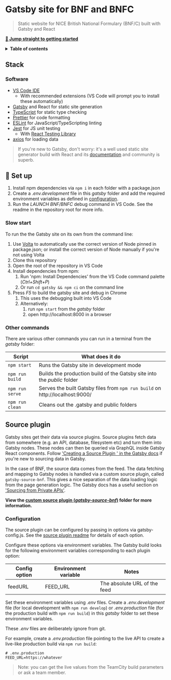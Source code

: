 # Gatsby site for BNF and BNFC

> Static website for NICE British National Formulary (BNF/C) built with Gatsby and React

[**:rocket: Jump straight to getting started**](#rocket-set-up)

<details>
<summary><strong>Table of contents</strong></summary>
<!-- START doctoc -->

- [Stack](#stack)
	- [Software](#software)
- [:rocket: Set up](#rocket-set-up)
	- [Slow start](#slow-start)
	- [Other commands](#other-commands)
- [Source plugin](#source-plugin)
	- [Configuration](#configuration)

<!-- END doctoc -->
</details>

## Stack

### Software

- [VS Code IDE](https://code.visualstudio.com/)
  - With recommended extensions (VS Code will prompt you to install these automatically)
- [Gatsby](https://www.gatsbyjs.org/) and React for static site generation
- [TypeScript](https://www.typescriptlang.org/) for static type checking
- [Prettier](https://prettier.io/) for code formatting
- [ESLint](https://eslint.org/) for JavaScript/TypeScripting linting
- [Jest](https://jestjs.io/) for JS unit testing
  - With [React Testing Library](https://testing-library.com/docs/react-testing-library/intro)
- [axios](https://axios-http.com/) for loading data

> If you're new to Gatsby, don't worry: it's a well used static site generator build with React and its [documentation](https://www.gatsbyjs.org/docs/) and community is superb.

## :rocket: Set up

1. Install npm dependencies via `npm i` in each folder with a package.json
2. Create a _.env.development_ file in this _gatsby_ folder and add the required environment variables as defined in [configuration](#configuration).
3. Run the _LAUNCH BNF/BNFC_ debug command in VS Code. See the readme in the repository root for more info.

### Slow start

To run the the Gatsby site on its own from the command line:

1. Use [Volta](https://volta.sh/) to automatically use the correct version of Node pinned in package.json; or install the correct version of Node manually if you're not using Volta
2. Clone this repository
3. Open the root of the repository in VS Code
4. Install dependencies from npm:
   1. Run 'npm: Install Dependencies' from the VS Code command palette (_Ctrl+Shift+P_)
   2. Or run `cd gatsby && npm ci` on the command line
5. Press _F5_ to build the gatsby site and debug in Chrome
   1. This uses the debugging built into VS Code
   2. Alternatively:
      1. run `npm start` from the _gatsby_ folder
      2. open http://localhost:8000 in a browser

### Other commands

There are various other commands you can run in a terminal from the _gatsby_ folder:

| Script          | What does it do                                                              |
| --------------- | ---------------------------------------------------------------------------- |
| `npm start`     | Runs the Gatsby site in development mode                                     |
| `npm run build` | Builds the production build of the Gatsby site into the _public_ folder      |
| `npm run serve` | Serves the built Gatsby files from `npm run build` on http://localhost:9000/ |
| `npm run clean` | Cleans out the .gatsby and public folders                                    |

## Source plugin

Gatsby sites get their data via source plugins. Source plugins fetch data from somewhere (e.g. an API, database, filesystem etc) and turn them into Gatsby nodes. These nodes can then be queried via GraphQL inside Gatsby React components. Follow ['Creating a Source Plugin
' in the Gatsby docs](https://www.gatsbyjs.com/docs/how-to/plugins-and-themes/creating-a-source-plugin/) if you're new to sourcing data in Gatsby.

In the case of BNF, the source data comes from the feed. The data fetching and mapping to Gatsby nodes is handled via a custom source plugin, called `gatsby-source-bnf`. This gives a nice separation of the data loading logic from the page generation logic. The Gatsby docs has a useful section on ['Sourcing from Private APIs'](https://www.gatsbyjs.org/docs/sourcing-from-private-apis/).

**View the [custom source plugin (_gatsby-source-bnf_)](plugins/gatsby-source-bnf) folder for more information.**

### Configuration

The source plugin can be configured by passing in options via gatsby-config.js. See the [source plugin readme](plugins/gatsby-source-bnf/README.md#configuration) for details of each option.

Configure these options via environment variables. The Gatsby build looks for the following environment variables corresponding to each plugin option:

| Config option | Environment variable | Notes                        |
| ------------- | -------------------- | ---------------------------- |
| feedURL       | FEED_URL             | The absolute URL of the feed |

Set these environment variables using _.env_ files. Create a _.env.development_ file (for local development with `npm run develop`) or _.env.production_ file (for the production build with `npm run build`) in this _gatsby_ folder to set these environment variables.

These _.env_ files are deliberately ignore from git.

For example, create a _.env.production_ file pointing to the live API to create a live-like production build via `npm run build`:

```
# .env.production
FEED_URL=https://whatever
```

> Note: you can get the live values from the TeamCity build parameters or ask a team member.
